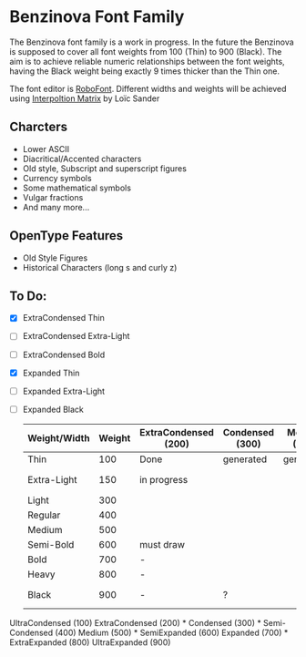Benzinova Font Family
=====================

The Benzinova font family is a work in progress.
In the future the Benzinova is supposed to cover all font weights from 
100 (Thin) to 900 (Black). The aim is to achieve reliable numeric relationships between 
the font weights, having the Black weight being exactly 9 times thicker than the Thin one.

The font editor is [RoboFont](http://robofont.com/). 
Different widths and weights will be achieved using [Interpoltion Matrix](https://github.com/loicsander/Robofont-scripts/tree/master/Interpolation%20Matrix) by Loïc Sander

Charcters
---------
- Lower ASCII
- Diacritical/Accented characters
- Old style, Subscript and superscript figures
- Currency symbols
- Some mathematical symbols
- Vulgar fractions
- And many more...

OpenType Features
-----------------
- Old Style Figures
- Historical Characters (long s and curly z)


To Do:
------
- [x] ExtraCondensed Thin
- [ ] ExtraCondensed Extra-Light
- [ ] ExtraCondensed Bold
- [x] Expanded Thin
- [ ] Expanded Extra-Light
- [ ] Expanded Black

    | Weight/Width | Weight | ExtraCondensed (200) | Condensed (300) | Medium (500) | Expanded (700) |
    |--------------|--------|----------------------|-----------------|--------------|----------------|
    | Thin         | 100    | Done                 | generated       | generated    | Done           |
    | Extra-Light  | 150    | in progress          |                 |              | must draw      |
    | Light        | 300    |                      |                 |              |                |
    | Regular      | 400    |                      |                 |              |                |
    | Medium       | 500    |                      |                 |              |                |
    | Semi-Bold    | 600    | must draw            |                 |              |                |
    | Bold         | 700    | -                    |                 |              |                |
    | Heavy        | 800    | -                    |                 |              |                |
    | Black        | 900    | -                    | ?               |              | must draw      |



UltraCondensed	(100)
ExtraCondensed	(200) *
Condensed 		(300) *
Semi-Condensed	(400)
Medium			(500) *
SemiExpanded	(600)
Expanded		(700) *
ExtraExpanded	(800)
UltraExpanded	(900)
